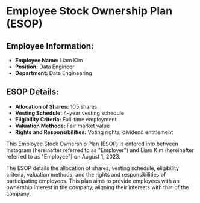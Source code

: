 
# Employee Stock Ownership Plan (ESOP)

## Employee Information:
- **Employee Name:** Liam Kim
- **Position:** Data Engineer
- **Department:** Data Engineering

## ESOP Details:
- **Allocation of Shares:** 105 shares
- **Vesting Schedule:** 4-year vesting schedule
- **Eligibility Criteria:** Full-time employment
- **Valuation Methods:** Fair market value
- **Rights and Responsibilities:** Voting rights, dividend entitlement

This Employee Stock Ownership Plan (ESOP) is entered into between Instagram (hereinafter referred to as "Employer") and Liam Kim (hereinafter referred to as "Employee") on August 1, 2023.

The ESOP details the allocation of shares, vesting schedule, eligibility criteria, valuation methods, and the rights and responsibilities of participating employees. This plan aims to provide employees with an ownership interest in the company, aligning their interests with that of the company.
